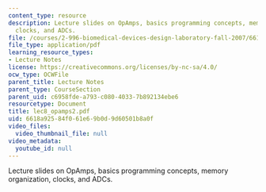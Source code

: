 ```yaml
---
content_type: resource
description: Lecture slides on OpAmps, basics programming concepts, memory organization,
  clocks, and ADCs.
file: /courses/2-996-biomedical-devices-design-laboratory-fall-2007/6618a92584f061e69b0d9d60501b8a0f_lec8_opamps2.pdf
file_type: application/pdf
learning_resource_types:
- Lecture Notes
license: https://creativecommons.org/licenses/by-nc-sa/4.0/
ocw_type: OCWFile
parent_title: Lecture Notes
parent_type: CourseSection
parent_uid: c6958fde-a793-c080-4033-7b892134ebe6
resourcetype: Document
title: lec8_opamps2.pdf
uid: 6618a925-84f0-61e6-9b0d-9d60501b8a0f
video_files:
  video_thumbnail_file: null
video_metadata:
  youtube_id: null
---
```

Lecture slides on OpAmps, basics programming concepts, memory organization, clocks, and ADCs.
